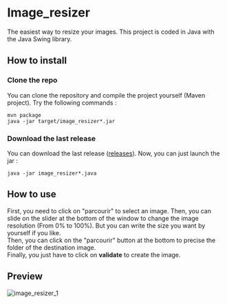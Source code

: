 # Image_resizer
The easiest way to resize your images. This project is coded in Java with the Java Swing library.

## How to install

### Clone the repo
You can clone the repository and compile the project yourself (Maven project). Try the following commands :
```
mvn package
java -jar target/image_resizer*.jar
```

### Download the last release
You can download the last release ([releases](github.com/leopoldabgn/Image_resizer/releases)). Now, you can just launch the jar :
```
java -jar image_resizer*.java
```

## How to use
First, you need to click on "parcourir" to select an image. Then, you can slide on the slider at the bottom of the window to change the image resolution (From 0% to 100%). But you can write the size you want by yourself if you like.  
Then, you can click on the "parcourir" button at the bottom to precise the folder of the destination image.  
Finally, you just have to click on **validate** to create the image.

## Preview
![image_resizer_1](https://user-images.githubusercontent.com/95108507/179253672-1baaeeb7-6db2-4741-8846-81a26443bc01.png)

